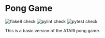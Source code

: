 # Pong Game 

![flake8 check](https://github.com/cybercritter/pong_game/actions/workflows/flake8.yml/badge.svg)
![pylint check](https://github.com/cybercritter/pong_game/actions/workflows/pylint.yml/badge.svg)
![pytest check](https://github.com/cybercritter/pong_game/actions/workflows/pytest.yml/badge.svg)

This is a basic version of the ATARI pong game. 



